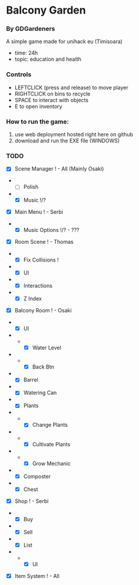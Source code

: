 # Balcony Garden
### By GDGardeners

A simple game made for unihack eu (Timisoara)

- time: 24h
- topic: education and health

###  Controls
- LEFTCLICK (press and release) to move player
- RIGHTCLICK on bins to recycle
- SPACE to interact with objects
- E to open inventory

### How to run the game:
1. use web deployment hosted right here on github
2. download and run the EXE file (WINDOWS)

### TODO
- [X] Scene Manager ! - All (Mainly Osaki)
- - [ ] Polish
- - [X] Music !/?
- [X] Main Menu ! - Serbi
- - [X] Music Options !/? - ???
- [X] Room Scene ! - Thomas
- - [X] Fix Collisions !
- - [X] UI
- - [X] Interactions
- - [X] Z Index
- [X] Balcony Room ! - Osaki
- - [X] UI
- - - [X] Water Level
- - - [X] Back Btn
- - [X] Barrel
- - [X] Watering Can
- - [X] Plants
- - - [X] Change Plants
- - - [X] Cultivate Plants
- - - [X] Grow Mechanic
- - [X] Composter
- - [X] Chest
- [X] Shop ! - Serbi
- - [X] Buy
- - [X] Sell
- - [X] List
- - - [X] UI
- [X] Item System ! - All
